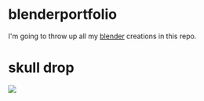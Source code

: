# blenderportfolio
I'm going to throw up all my [blender](https://www.blender.org/) creations in this repo.

# skull drop 
![](skulldrop)


